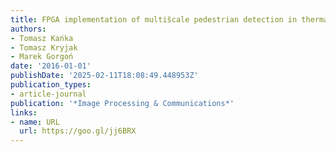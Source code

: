 ```yaml
---
title: FPGA implementation of multis̄cale pedestrian detection in thermal images
authors:
- Tomasz Kańka
- Tomasz Kryjak
- Marek Gorgoń
date: '2016-01-01'
publishDate: '2025-02-11T18:08:49.448953Z'
publication_types:
- article-journal
publication: '*Image Processing & Communications*'
links:
- name: URL
  url: https://goo.gl/jj6BRX
---
```

